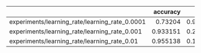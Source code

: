 |                                                |   accuracy |     loss |
|:-----------------------------------------------|-----------:|---------:|
| experiments/learning_rate/learning_rate_0.0001 |   0.73204  | 0.927779 |
| experiments/learning_rate/learning_rate_0.001  |   0.933151 | 0.213052 |
| experiments/learning_rate/learning_rate_0.01   |   0.955138 | 0.147381 |
